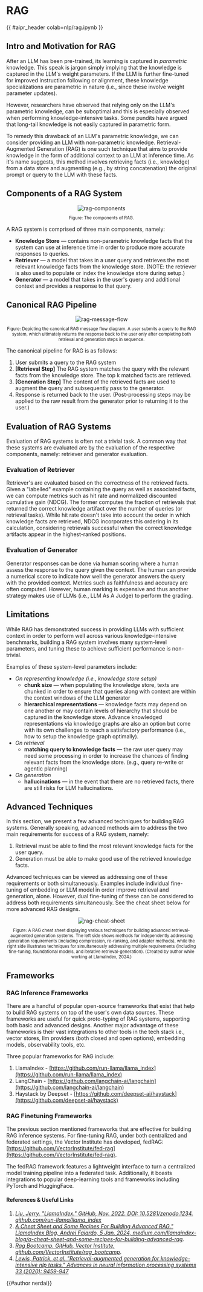 <!-- markdownlint-disable-file MD033 -->

# RAG

{{ #aipr_header colab=nlp/rag.ipynb }}

## Intro and Motivation for RAG

After an LLM has been pre-trained, its learning is captured in _parametric_ knowledge.
This speak is jargon simply implying that the knowledge is captured in the LLM's
weight parameters. If the LLM is further fine-tuned for improved instruction following
or alignment, these knowledge specializations are parametric in nature (i.e.,
since these involve weight parameter updates).

However, researchers have observed that relying only on the LLM's parametric knowledge,
can be suboptimal and this is especially observed when performing knowledge-intensive
tasks. Some pundits have argued that long-tail knowledge is not easily captured
in parametric form.

To remedy this drawback of an LLM's parametric knowledge, we can consider providing
an LLM with non-parametric knowledge. Retrieval-Augmented Generation (RAG) is one
such technique that aims to provide knowledge in the form of additional context
to an LLM at inference time. As it's name suggests, this method involves
retrieving facts (i.e., knowledge) from a data store and augmenting (e.g., by
string concatenation) the original prompt or query to the LLM with these facts.

## Components of a RAG System

<center>
<img src="https://d3ddy8balm3goa.cloudfront.net/vector-ai-pocket-refs/nlp/rag-components.excalidraw.svg" alt="rag-components"> <!-- markdownlint-disable-line MD013 -->
</center>

<div
  class="figure-caption"
  style="text-align: center; font-size: 0.8em; margin-top: 10px;"
>
Figure: The components of RAG.
</div>

A RAG system is comprised of three main components, namely:

- **Knowledge Store** — contains non-parametric knowledge facts that the system
  can use at inference time in order to produce more accurate responses to queries.
- **Retriever** — a model that takes in a user query and retrieves the most relevant
  knowledge facts from the knowledge store. (NOTE: the retriever is also used to
  populate or index the knowledge store during setup.)
- **Generator** — a model that takes in the user's query and additional context
  and provides a response to that query.

## Canonical RAG Pipeline

<center>
<img src="https://d3ddy8balm3goa.cloudfront.net/vector-ai-pocket-refs/nlp/rag-message-flow.excalidraw.svg" alt="rag-message-flow"> <!-- markdownlint-disable-line MD013 -->
</center>

<div
  class="figure-caption"
  style="text-align: center; font-size: 0.8em; margin-top: 10px;"
>
Figure: Depicting the canonical RAG message flow diagram. A user submits a query
to the RAG system, which ultimately returns the response back to the user only after
completing both retrieval and generation steps in sequence.
</div>

The canonical pipeline for RAG is as follows:

1. User submits a query to the RAG system
2. **[Retrieval Step]** The RAG system matches the query with the relevant facts
   from the knowledge store. The top k matched facts are retrieved.
3. **[Generation Step]** The content of the retrieved facts are used to augment the
   query and subsequently pass to the generator.
4. Response is returned back to the user. (Post-processing steps may be applied
   to the raw result from the generator prior to returning it to the user.)

## Evaluation of RAG Systems

Evaluation of RAG systems is often not a trivial task. A common way that these
systems are evaluated are by the evaluation of the respective components, namely:
retriever and generator evaluation.

### Evaluation of Retriever

Retriever's are evaluated based on the correctness of the retrieved facts. Given
a "labelled" example containing the query as well as associated facts, we can compute
metrics such as hit rate and normalized discounted cumulative gain (NDCG). The
former computes the fraction of retrievals that returned the correct knowledge
artifact over the number of queries (or retrieval tasks). While hit rate doesn't
take into account the order in which knowledge facts are retrieved, NDCG incorporates
this ordering in its calculation, considering retrievals successful when the correct
knowledge artifacts appear in the highest-ranked positions.

### Evaluation of Generator

Generator responses can be done via human scoring where a human assess the response
to the query given the context. The human can provide a numerical score to indicate
how well the generator answers the query with the provided context. Metrics such
as faithfulness and accuracy are often computed. However, human marking is expensive
and thus another strategy makes use of LLMs (i.e., LLM As A Judge) to perform the
grading.

## Limitations

While RAG has demonstrated success in providing LLMs with sufficient context in
order to perform well across various knowledge-intensive benchmarks, building a
RAG system involves many system-level parameters, and tuning these to achieve
sufficient performance is non-trivial.

Examples of these system-level parameters include:

- _On representing knowledge (i.e., knowledge store setup)_
  - **chunk size** — when populating the knowledge store, texts are chunked in
    order to ensure that queries along with context are within the context windows
    of the LLM generator
  - **hierarchical representations** — knowledge facts may depend on one another
    or may contain levels of hierarchy that should be captured in the knowledge store.
    Advance knowledged representations via knowledge graphs are also an option but
    come with its own challenges to reach a satisfactory performance (i.e., how to
    setup the knowledge graph optimally).
- _On retrieval_
  - **matching query to knowledge facts** — the raw user query may need some
    processing in order to increase the chances of finding relevant facts from the
    knowledge store. (e.g., query re-write or agentic planning)
- _On generation_
  - **hallucinations** — in the event that there are no retrieved facts, there are
    still risks for LLM hallucinations.

## Advanced Techniques

In this section, we present a few advanced techniques for building RAG systems.
Generally speaking, advanced methods aim to address the two main requirements
for success of a RAG system, namely:

1. Retrieval must be able to find the most relevant knowledge facts for the user
   query.
2. Generation must be able to make good use of the retrieved knowledge facts.

Advanced techniques can be viewed as addressing one of these requirements or both
simultaneously. Examples include individual fine-tuning of embedding or LLM model
in order improve retrieval and generation, alone. However, dual fine-tuning of
these can be considered to address both requirements simultaneously. See the
cheat sheet below for more advanced RAG designs.

<center>
<img src="https://d3ddy8balm3goa.cloudfront.net/llamaindex/rag-cheat-sheet-final.svg" alt="rag-cheat-sheet"> <!-- markdownlint-disable-line MD013 -->
</center>

<div
  class="figure-caption"
  style="text-align: center; font-size: 0.8em; margin-top: 10px;"
>
Figure: A RAG cheat sheet displaying various techniques for building advanced
retrieval-augmented generation systems. The left side shows methods for
independently addressing generation requirements (including compression, re-ranking,
and adapter methods), while the right side illustrates techniques for simultaneously
addressing multiple requirements (including fine-tuning, foundational models,
and iterative retrieval-generation). (Created by author while working at
LlamaIndex, 2024.)
</div>

## Frameworks

### RAG Inference Frameworks

There are a handful of popular open-source frameworks that exist that help to
build RAG systems on top of the user's own data sources. These frameworks are
useful for quick proto-typing of RAG systems, supporting both basic and advanced
designs. Another major advantage of these frameworks is their vast integrations
to other tools in the tech stack i.e., vector stores, llm providers (both closed
and open options), embedding models, observability tools, etc.

Three popular frameworks for RAG include:

1. LlamaIndex - [https://github.com/run-llama/llama_index](https://github.com/run-llama/llama_index)
2. LangChain - [https://github.com/langchain-ai/langchain](https://github.com/langchain-ai/langchain)
3. Haystack by Deepset - [https://github.com/deepset-ai/haystack](https://github.com/deepset-ai/haystack)

### RAG Finetuning Frameworks

The previous section mentioned frameworks that are effective for building RAG inference
systems. For fine-tuning RAG, under both centralized and federated settings, the
Vector Institute has developed, fedRAG:
[https://github.com/VectorInstitute/fed-rag](https://github.com/VectorInstitute/fed-rag).

The fedRAG framework features a lightweight
interface to turn a centralized model training pipeline into a federated task.
Additionally, it boasts integrations to popular deep-learning tools and frameworks
including PyTorch and HuggingFace.

#### References & Useful Links <!-- markdownlint-disable-line MD001 -->

1. [_Liu, Jerry. "LlamaIndex." GitHub, Nov. 2022. DOI: 10.5281/zenodo.1234.
   github.com/run-llama/llama_index_](https://github.com/run-llama/llama_index)
1. [_A Cheat Sheet and Some Recipes For Building Advanced RAG." LlamaIndex Blog,
   Andrei Fajardo, 5 Jan. 2024, medium.com/llamaindex-blog/a-cheat-sheet-and-some-recipes-for-building-advanced-rag_](https://medium.com/llamaindex-blog/a-cheat-sheet-and-some-recipes-for-building-advanced-rag-803a9d94c41b).
1. [_Rag Bootcamp. GitHub, Vector Institute, github.com/VectorInstitute/rag_bootcamp_](https://github.com/VectorInstitute/rag_bootcamp).
1. [_Lewis, Patrick, et al. "Retrieval-augmented generation for knowledge-intensive
   nlp tasks." Advances in neural information processing systems 33 (2020): 9459-947_](https://arxiv.org/pdf/2005.11401)

{{#author nerdai}}
